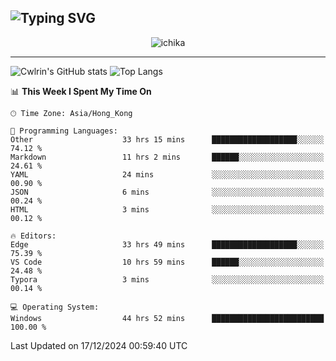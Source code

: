 ![Typing SVG](https://readme-typing-svg.demolab.com?font=Jost&size=24&pause=1000&color=7799EE&vCenter=true&multiline=true&random=false&width=435&height=100&lines=Hi+there;I'm+Sakurakouji+Nanaha;You+can+also+tell+me+Cwlrin%E2%98%86)
---
<p align="center">
  <img src="https://image.cwlrin.wiki/images/2024/11/09/1000015899.md.png" alt="ichika" border="0" />
</p>

---
![Cwlrin's GitHub stats](https://github-readme-stats.vercel.app/api?username=cwlrin&show_icons=true&theme=buefy)
![Top Langs](https://github-readme-stats.vercel.app/api/top-langs/?username=cwlrin&layout=compact&hide=html,css)

<!--START_SECTION:waka-->
📊 **This Week I Spent My Time On** 

```text
🕑︎ Time Zone: Asia/Hong_Kong

💬 Programming Languages: 
Other                    33 hrs 15 mins      ███████████████████░░░░░░   74.12 % 
Markdown                 11 hrs 2 mins       ██████░░░░░░░░░░░░░░░░░░░   24.61 % 
YAML                     24 mins             ░░░░░░░░░░░░░░░░░░░░░░░░░   00.90 % 
JSON                     6 mins              ░░░░░░░░░░░░░░░░░░░░░░░░░   00.24 % 
HTML                     3 mins              ░░░░░░░░░░░░░░░░░░░░░░░░░   00.12 % 

🔥 Editors: 
Edge                     33 hrs 49 mins      ███████████████████░░░░░░   75.39 % 
VS Code                  10 hrs 59 mins      ██████░░░░░░░░░░░░░░░░░░░   24.48 % 
Typora                   3 mins              ░░░░░░░░░░░░░░░░░░░░░░░░░   00.14 % 

💻 Operating System: 
Windows                  44 hrs 52 mins      █████████████████████████   100.00 % 
```


 Last Updated on 17/12/2024 00:59:40 UTC
<!--END_SECTION:waka-->

